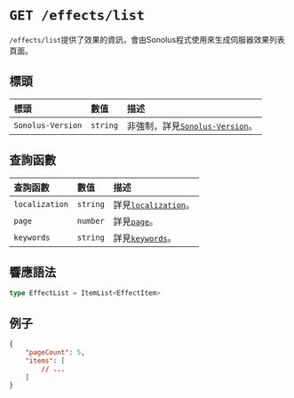 # `GET /effects/list`

`/effects/list`提供了效果的資訊，會由Sonolus程式使用來生成伺服器效果列表頁面。

## 標頭

標頭 | 數值 | 描述
:-- | :-- | :--
`Sonolus-Version` | `string` | 非強制，詳見[`Sonolus-Version`](../headers/sonolus-version)。

## 查詢函數

查詢函數 | 數值 | 描述
:-- | :-- | :--
`localization` | `string` | 詳見[`localization`](../query-parameters/localization)。
`page` | `number` | 詳見[`page`](../query-parameters/page)。
`keywords` | `string` | 詳見[`keywords`](../query-parameters/keywords)。

## 響應語法

```ts
type EffectList = ItemList<EffectItem>
```

## 例子

```json
{
    "pageCount": 5,
    "items": [
        // ...
    ]
}
```
